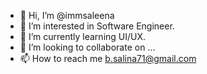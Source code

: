 - 👋 Hi, I’m @immsaleena
- 👀 I’m interested in Software Engineer.
- 🌱 I’m currently learning UI/UX.
- 💞️ I’m looking to collaborate on ...
- 📫 How to reach me b.salina71@gmail.com

<!---
immsaleena/immsaleena is a ✨ special ✨ repository because its `README.md` (this file) appears on your GitHub profile.
You can click the Preview link to take a look at your changes.
--->
